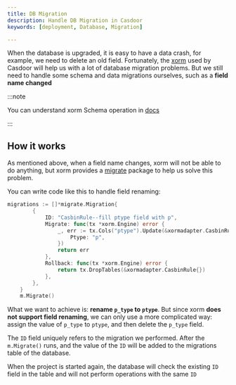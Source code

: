 ```yaml
---
title: DB Migration
description: Handle DB Migration in Casdoor
keywords: [deployment, Database, Migration]

---
```


When the database is upgraded, it is easy to have a data crash, for example, we need to delete an old field.  Fortunately, the [xorm](https://xorm.io/) used by Casdoor will help us with a lot of database migration problems. But we still need to handle some schema and data migrations ourselves, such as a **field name changed**

:::note

You can understand xorm Schema operation in [docs](https://xorm.io/docs/chapter-03/readme/)

:::

## How it works

As mentioned above, when a field name changes, xorm will not be able to do anything, but xorm provides a [migrate](https://gitea.com/xorm/xorm/src/branch/master/migrate) package to help us solve this problem.

You can write code like this to handle field renaming:

```go
migrations := []*migrate.Migration{
		{
			ID: "CasbinRule--fill ptype field with p",
			Migrate: func(tx *xorm.Engine) error {
				_, err := tx.Cols("ptype").Update(&xormadapter.CasbinRule{
					Ptype: "p",
				})
				return err
			},
			Rollback: func(tx *xorm.Engine) error {
				return tx.DropTables(&xormadapter.CasbinRule{})
			},
		},
	}
	m.Migrate()
```

What we want to achieve is: **rename `p_type` to `ptype`**. But since xorm **does not support field renaming**, we can only use a more complicated way: assign the value of `p_type` to `ptype`, and then delete the `p_type` field.

The `ID` field uniquely refers to the migration we performed. After the `m.Migrate()` runs, and the value of the `ID` will be added to the migrations table of the database.

When the project is started again, the database will check the existing `ID` field in the table and will not perform operations with the same `ID`